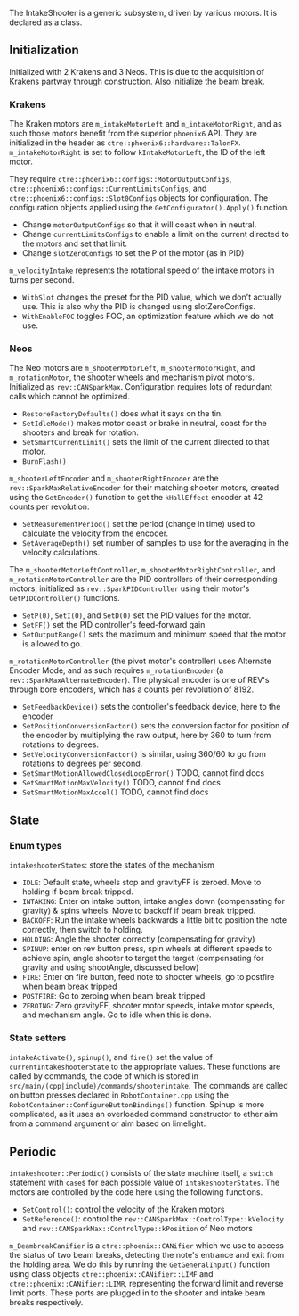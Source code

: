 The IntakeShooter is a generic subsystem, driven by various motors. It is declared as a class.
## Initialization
Initialized with 2 Krakens and 3 Neos. This is due to the acquisition of Krakens partway through construction. Also initialize the beam break.
### Krakens
The Kraken motors are `m_intakeMotorLeft` and `m_intakeMotorRight`, and as such those motors benefit from the superior `phoenix6` API. They are initialized in the header as `ctre::phoenix6::hardware::TalonFX`. `m_intakeMotorRight` is set to follow `kIntakeMotorLeft`, the ID of the left motor.

They require `ctre::phoenix6::configs::MotorOutputConfigs`, `ctre::phoenix6::configs::CurrentLimitsConfigs`, and `ctre::phoenix6::configs::Slot0Configs` objects for configuration. The configuration objects applied using the `GetConfigurator().Apply()` function.
* Change `motorOutputConfigs` so that it will coast when in neutral.
* Change `currentLimitsConfigs` to enable a limit on the current directed to the motors and set that limit.
* Change `slotZeroConfigs` to set the P of the motor (as in PID)

`m_velocityIntake` represents the rotational speed of the intake motors in turns per second.
* `WithSlot‎` changes the preset for the PID value, which we don't actually use. This is also why the PID is changed using slotZeroConfigs.
* `WithEnableFOC‎` toggles FOC, an optimization feature which we do not use.
### Neos
The Neo motors are `m_shooterMotorLeft`, `m_shooterMotorRight`, and `m_rotationMotor`, the shooter wheels and mechanism pivot motors. Initialized as `rev::CANSparkMax`. Configuration requires lots of redundant calls which cannot be optimized.
* `RestoreFactoryDefaults()` does what it says on the tin.
* `SetIdleMode()` makes motor coast or brake in neutral, coast for the shooters and break for rotation.
* `SetSmartCurrentLimit‎()` sets the limit of the current directed to that motor.
* `BurnFlash()` 

`m_shooterLeftEncoder` and `m_shooterRightEncoder` are the `rev::SparkMaxRelativeEncoder` for their matching shooter motors, created using the `GetEncoder()` function to get the `kHallEffect` encoder at 42 counts per revolution. 
* `SetMeasurementPeriod()` set the period (change in time) used to calculate the velocity from the encoder.
* `SetAverageDepth‎()` set number of samples to use for the averaging in the velocity calculations.

The `m_shooterMotorLeftController`, `m_shooterMotorRightController`, and `m_rotationMotorController` are the PID controllers of their corresponding motors, initialized as `rev::SparkPIDController` using their motor's `GetPIDController()` functions.
* `SetP(0)`, `SetI(0)`, and `SetD(0)` set the PID values for the motor.
* `SetFF()` set the PID controller's feed-forward gain
* `SetOutputRange‎()` sets the maximum and minimum speed that the motor is allowed to go.

`m_rotationMotorController` (the pivot motor's controller) uses Alternate Encoder Mode, and as such requires `m_rotationEncoder` (a `rev::SparkMaxAlternateEncoder`). The physical encoder is one of REV's through bore encoders, which has a counts per revolution of 8192.
* `SetFeedbackDevice()` sets the controller's feedback device, here to the encoder
* `SetPositionConversionFactor()` sets the conversion factor for position of the encoder by multiplying the raw output, here by 360 to turn from rotations to degrees.
* `SetVelocityConversionFactor‎()` is similar, using 360/60 to go from rotations to degrees per second.
* `SetSmartMotionAllowedClosedLoopError‎()` TODO, cannot find docs
* `SetSmartMotionMaxVelocity‎()` TODO, cannot find docs
* `SetSmartMotionMaxAccel()` TODO, cannot find docs

## State
### Enum types
`intakeshooterStates`: store the states of the mechanism
* `IDLE`: Default state, wheels stop and gravityFF is zeroed. Move to holding if beam break tripped.
* `INTAKING`: Enter on intake button, intake angles down (compensating for gravity) & spins wheels. Move to backoff if beam break tripped.
* `BACKOFF`: Run the intake wheels backwards a little bit to position the note correctly, then switch to holding.
* `HOLDING`: Angle the shooter correctly (compensating for gravity)
* `SPINUP`: enter on rev button press, spin wheels at different speeds to achieve spin, angle shooter to target the target (compensating for gravity and using shootAngle, discussed below)
* `FIRE`: Enter on fire button, feed note to shooter wheels, go to postfire when beam break tripped
* `POSTFIRE`: Go to zeroing when beam break tripped
* `ZEROING`: Zero gravityFF, shooter motor speeds, intake motor speeds, and mechanism angle. Go to idle when this is done.

### State setters
`intakeActivate()`, `spinup()`, and `fire()` set the value of `currentIntakeshooterState` to the appropriate values. These functions are called by commands, the code of which is stored in `src/main/(cpp|include)/commands/shooterintake`. The commands are called on button presses declared in `RobotContainer.cpp` using the `RobotContainer::ConfigureButtonBindings()` function. Spinup is more complicated, as it uses an overloaded command constructor to ether aim from a command argument or aim based on limelight.

## Periodic
`intakeshooter::Periodic()` consists of the state machine itself, a `switch` statement with `case`s for each possible value of `intakeshooterStates`. The motors are controlled by the code here using the following functions.
* `SetControl()`: control the velocity of the Kraken motors
* `SetReference‎()`: control the `rev::CANSparkMax::ControlType::kVelocity` and `rev::CANSparkMax::ControlType::kPosition` of Neo motors

`m_BeambreakCanifier` is a `ctre::phoenix::CANifier` which we use to access the status of two beam breaks, detecting the note's entrance and exit from the holding area. We do this by running the `GetGeneralInput()` function using class objects `ctre::phoenix::CANifier::LIMF` and `ctre::phoenix::CANifier::LIMR`, representing the forward limit and reverse limit ports. These ports are plugged in to the shooter and intake beam breaks respectively.